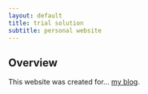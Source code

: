 ```yaml
---
layout: default
title: trial solution 
subtitle: personal website
---
```


## Overview

This website was created for... [my blog](http://trialsolution.wordpress.com).

